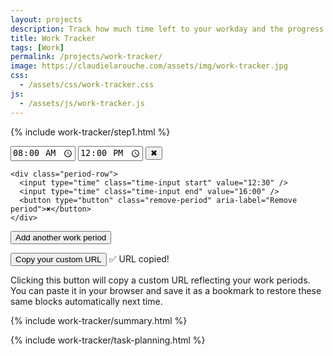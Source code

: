 ```yaml
---
layout: projects
description: Track how much time left to your workday and the progress of your daily tasks
title: Work Tracker
tags: [Work]
permalink: /projects/work-tracker/
image: https://claudielarouche.com/assets/img/work-tracker.jpg
css: 
  - /assets/css/work-tracker.css
js:  
  - /assets/js/work-tracker.js
---
```


<div class="workday-tracker">

  {% include work-tracker/step1.html %} 

  <div id="workday-periods" class="workday-periods" aria-live="polite">
    <!-- Work periods are dynamically built by JS.
         Default values are shown only if no ?periods= param is found. -->
    <div class="period-row">
      <input type="time" class="time-input start" value="08:00" />
      <input type="time" class="time-input end" value="12:00" />
      <button type="button" class="remove-period" aria-label="Remove period">✖</button>
    </div>

    <div class="period-row">
      <input type="time" class="time-input start" value="12:30" />
      <input type="time" class="time-input end" value="16:00" />
      <button type="button" class="remove-period" aria-label="Remove period">✖</button>
    </div>
  </div>



  <button type="button" class="add-period" id="add-period">Add another work period</button>

  <!-- Copy custom URL section -->
  <div class="custom-url-section">
    <button type="button" id="copy-url-btn">Copy your custom URL</button>
    <span id="copy-confirmation" class="copy-confirmation hidden">✅ URL copied!</span>
    <p class="custom-url-note">
      Clicking this button will copy a custom URL reflecting your work periods.  
      You can paste it in your browser and save it as a bookmark to restore these same blocks automatically next time.
    </p>
  </div>

  {% include work-tracker/summary.html %} 
</div>

{% include work-tracker/task-planning.html %}
